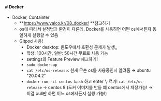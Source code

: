 #### # Docker

* Docker, Containter 
  * **https://www.yalco.kr/08_docker/ **참고하기
  * os에 따라서 설정법과 환경이 다른데, Docker를 사용하면 어떤 os에서든지 동일하게 실행할 수 있음
  * Gitpod 사용!
    * Docker desktop: 윈도우에서 호환성 문제가 발생,,
    * 학생: 100시간, 일반: 50시간 무료로 사용 가능
    * settings의 Feature Preview 체크하기!
    * `sudo docker-up`
    * `cat /etc/os-release`: 현재 무슨 os를 사용중인지 알려줌
      → ubuntu "20.04.2"
    * `docker run -it centos bash` 하고 enter 누르기!
      `cat /etc/os-release`
      → centos 8 (도커 이미지를 만들 떄 centos에서 저장가능! → 이걸 pull만 하면 어느 os에서든지 실행 가능!)

